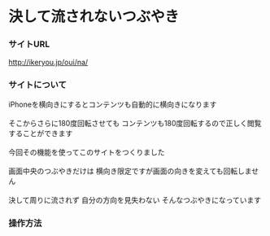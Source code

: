 決して流されないつぶやき
========

### サイトURL ###
http://ikeryou.jp/oui/na/<br>

### サイトについて ###
iPhoneを横向きにするとコンテンツも自動的に横向きになります<br><br>
そこからさらに180度回転させても コンテンツも180度回転するので正しく閲覧することができます<br><br>
今回その機能を使ってこのサイトをつくりました<br><br>
画面中央のつぶやきだけは 横向き限定ですが画面の向きを変えても回転しません<br><br>
決して周りに流されず 自分の方向を見失わない そんなつぶやきになっています

### 操作方法 ###
